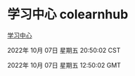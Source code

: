 # 学习中心 colearnhub
[学习中心](http://27.19.33.125:56308/colearnhub/)

2022年 10月 07日 星期五 20:50:02 CST

2022年 10月 07日 星期五 12:50:02 GMT
